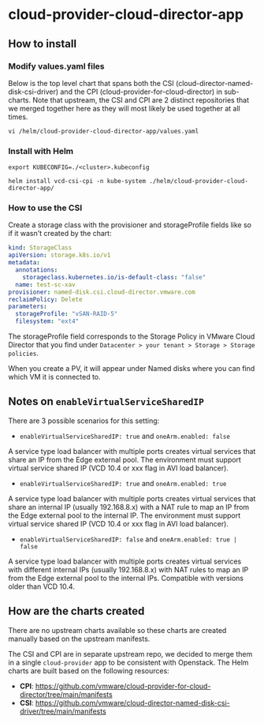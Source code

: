 # cloud-provider-cloud-director-app

## How to install

### Modify values.yaml files

Below is the top level chart that spans both the CSI (cloud-director-named-disk-csi-driver) and the CPI (cloud-provider-for-cloud-director) in sub-charts. Note that upstream, the CSI and CPI are 2 distinct repositories that we merged together here as they will most likely be used together at all times.

`vi /helm/cloud-provider-cloud-director-app/values.yaml`

### Install with Helm

```
export KUBECONFIG=./<cluster>.kubeconfig 

helm install vcd-csi-cpi -n kube-system ./helm/cloud-provider-cloud-director-app/
```

### How to use the CSI

Create a storage class with the provisioner and storageProfile fields like so if it wasn't created by the chart:

``` yaml
kind: StorageClass
apiVersion: storage.k8s.io/v1
metadata:
  annotations:
    storageclass.kubernetes.io/is-default-class: "false"
  name: test-sc-xav
provisioner: named-disk.csi.cloud-director.vmware.com
reclaimPolicy: Delete
parameters:
  storageProfile: "vSAN-RAID-5"
  filesystem: "ext4"
```

The storageProfile field corresponds to the Storage Policy in VMware Cloud Director that you find under `Datacenter > your tenant > Storage > Storage policies`.

When you create a PV, it will appear under Named disks where you can find which VM it is connected to.

## Notes on `enableVirtualServiceSharedIP`

There are 3 possible scenarios for this setting:

- `enableVirtualServiceSharedIP: true` and `oneArm.enabled: false`

A service type load balancer with multiple ports creates virtual services that share an IP from the Edge external pool. The environment must support virtual service shared IP (VCD 10.4 or xxx flag in AVI load balancer).

- `enableVirtualServiceSharedIP: true` and `oneArm.enabled: true`

A service type load balancer with multiple ports creates virtual services that share an internal IP (usually 192.168.8.x) with a NAT rule to map an IP from the Edge external pool to the internal IP. The environment must support virtual service shared IP (VCD 10.4 or xxx flag in AVI load balancer).

- `enableVirtualServiceSharedIP: false` and `oneArm.enabled: true | false`

A service type load balancer with multiple ports creates virtual services with different internal IPs (usually 192.168.8.x) with NAT rules to map an IP from the Edge external pool to the internal IPs. Compatible with versions older than VCD 10.4.

## How are the charts created

There are no upstream charts available so these charts are created manually based on the upstream manifests.

The CSI and CPI are in separate upstream repo, we decided to merge them in a single `cloud-provider` app to be consistent with Openstack. The Helm charts are built based on the following resources:

* **CPI**: https://github.com/vmware/cloud-provider-for-cloud-director/tree/main/manifests
* **CSI**: https://github.com/vmware/cloud-director-named-disk-csi-driver/tree/main/manifests
